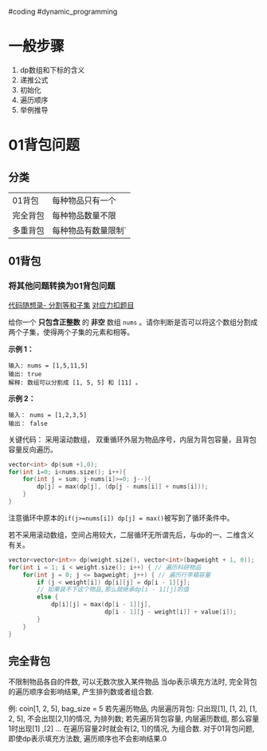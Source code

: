 #coding #dynamic_programming 
# 一般步骤
1. dp数组和下标的含义
2. 递推公式
3. 初始化
4. 遍历顺序
5. 举例推导

# 01背包问题
## 分类
|      |            |
| ---- | ---------- |
| 01背包 | 每种物品只有一个   |
| 完全背包 | 每种物品数量不限   |
| 多重背包 | 每种物品有数量限制` |
## 01背包

### 将其他问题转换为01背包问题
[代码随想录- 分割等和子集](https://programmercarl.com/0416.%E5%88%86%E5%89%B2%E7%AD%89%E5%92%8C%E5%AD%90%E9%9B%86.html#_416-%E5%88%86%E5%89%B2%E7%AD%89%E5%92%8C%E5%AD%90%E9%9B%86)
[对应力扣题目](https://leetcode.cn/problems/partition-equal-subset-sum/description/)

给你一个 **只包含正整数** 的 **非空** 数组 `nums` 。请你判断是否可以将这个数组分割成两个子集，使得两个子集的元素和相等。

**示例 1：**
```
输入: nums = [1,5,11,5]
输出: true
解释: 数组可以分割成 [1, 5, 5] 和 [11] 。
```

**示例 2：**
```
输入： nums = [1,2,3,5]
输出： false
```

关键代码：
采用滚动数组， 双重循环外层为物品序号，内层为背包容量，且背包容量反向遍历。
```cpp
vector<int> dp(sum +1,0);
for(int i=0; i<nums.size(); i++){
	for(int j = sum; j-nums[i]>=0; j--){
		dp[j] = max(dp[j], (dp[j - nums[i]] + nums[i]));
	}
}
```
注意循环中原本的`if(j>=nums[i]) dp[j] = max()`被写到了循环条件中。   

若不采用滚动数组，空间占用较大，二层循环无所谓先后，与dp的一、二维含义有关。
```cpp
vector<vector<int>> dp(weight.size(), vector<int>(bagweight + 1, 0));
for(int i = 1; i < weight.size(); i++) { // 遍历科研物品
	for(int j = 0; j <= bagweight; j++) { // 遍历行李箱容量
		if (j < weight[i]) dp[i][j] = dp[i - 1][j]; 
		// 如果装不下这个物品,那么就继承dp[i - 1][j]的值
		else {
			dp[i][j] = max(dp[i - 1][j], 
						   dp[i - 1][j - weight[i]] + value[i]);
		}
	}
}
```

## 完全背包
不限制物品各自的件数, 可以无数次放入某件物品
当dp表示填充方法时, 完全背包的遍历顺序会影响结果, 产生排列数或者组合数.
                           
例: coin\[1, 2, 5], bag_size = 5
若先遍历物品, 内层遍历背包: 只出现\[1], \[1, 2], \[1, 2, 5], 不会出现\[2,1]的情况, 为排列数;
若先遍历背包容量, 内层遍历数组, 那么容量1时出现\[1] ,\[2] ... 在遍历容量2时就会有\[2, 1]的情况, 为组合数.
对于01背包问题, 即使dp表示填充方法数, 遍历顺序也不会影响结果.0